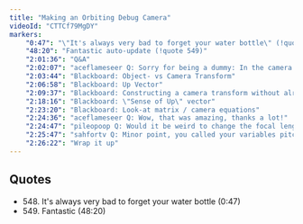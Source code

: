 ```yaml
---
title: "Making an Orbiting Debug Camera"
videoId: "CTTCf79MgDY"
markers:
    "0:47": "\"It's always very bad to forget your water bottle\" (!quote 548)"
    "48:20": "Fantastic auto-update (!quote 549)"
    "2:01:36": "Q&A"
    "2:02:07": "aceflameseer Q: Sorry for being a dummy: In the camera transform in 3D games (as far as I've been watching tutorials), there's something called an \"Up\" vector. What's the purpose of it and do we have it in Handmade Hero? Since it's a 2D game I guess it's different. Your explanations have been wonderful and I would love it if you could explain it. And also thanks for doing EU friendly streams Kappa"
    "2:03:44": "Blackboard: Object- vs Camera Transform"
    "2:06:58": "Blackboard: Up Vector"
    "2:09:37": "Blackboard: Constructing a camera transform without already having the camera object itself"
    "2:18:16": "Blackboard: \"Sense of Up\" vector"
    "2:23:20": "Blackboard: Look-at matrix / camera equations"
    "2:24:36": "aceflameseer Q: Wow, that was amazing, thanks a lot!"
    "2:24:47": "pileopoop Q: Would it be weird to change the focal length as the pitch changes or should the focal length always stay constant?"
    "2:25:47": "sahfortv Q: Minor point, you called your variables pitch and orbit: Should probably be pitch and yaw"
    "2:26:22": "Wrap it up"
---
```


## Quotes

* 548\. It's always very bad to forget your water bottle (0:47)
* 549\. Fantastic (48:20)
